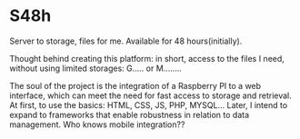# S48h
 Server to storage, files for me. Available for 48 hours(initially).
 
Thought behind creating this platform: in short, access to the files I need, without using limited storages: G..... or M........

The soul of the project is the integration of a Raspberry PI to a web interface, which can meet the need for fast access to storage and retrieval.
At first, to use the basics: HTML, CSS, JS, PHP, MYSQL...
Later, I intend to expand to frameworks that enable robustness in relation to data management. 
Who knows  mobile integration??
